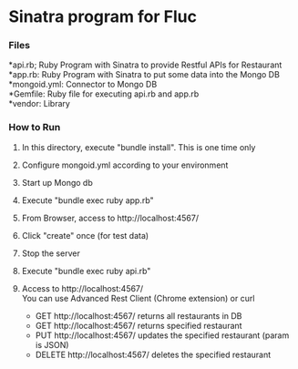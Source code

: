 # Sinatra program for Fluc

### Files  
*api.rb;  Ruby Program with Sinatra to provide Restful APIs for Restaurant  
*app.rb:  Ruby Program with Sinatra to put some data into the Mongo DB  
*mongoid.yml:  Connector to Mongo DB  
*Gemfile:  Ruby file for executing api.rb and app.rb  
*vendor:  Library


### How to Run  

1. In this directory, execute "bundle install".  This is one time only  
2. Configure mongoid.yml according to your environment  
3. Start up Mongo db  
4. Execute "bundle exec ruby app.rb"  
5. From Browser, access to http://localhost:4567/  
6. Click "create" once (for test data)  
7. Stop the server  
8. Execute "bundle exec ruby api.rb"  
9. Access to http://localhost:4567/  
    You can use Advanced Rest Client (Chrome extension) or curl  
    
   * GET http://localhost:4567/  returns all restaurants in DB
   * GET http://localhost:4567/<id> returns specified restaurant
   * PUT http://localhost:4567/<id> updates the specified restaurant (param is JSON)
   * DELETE http://localhost:4567/<id> deletes the specified restaurant
